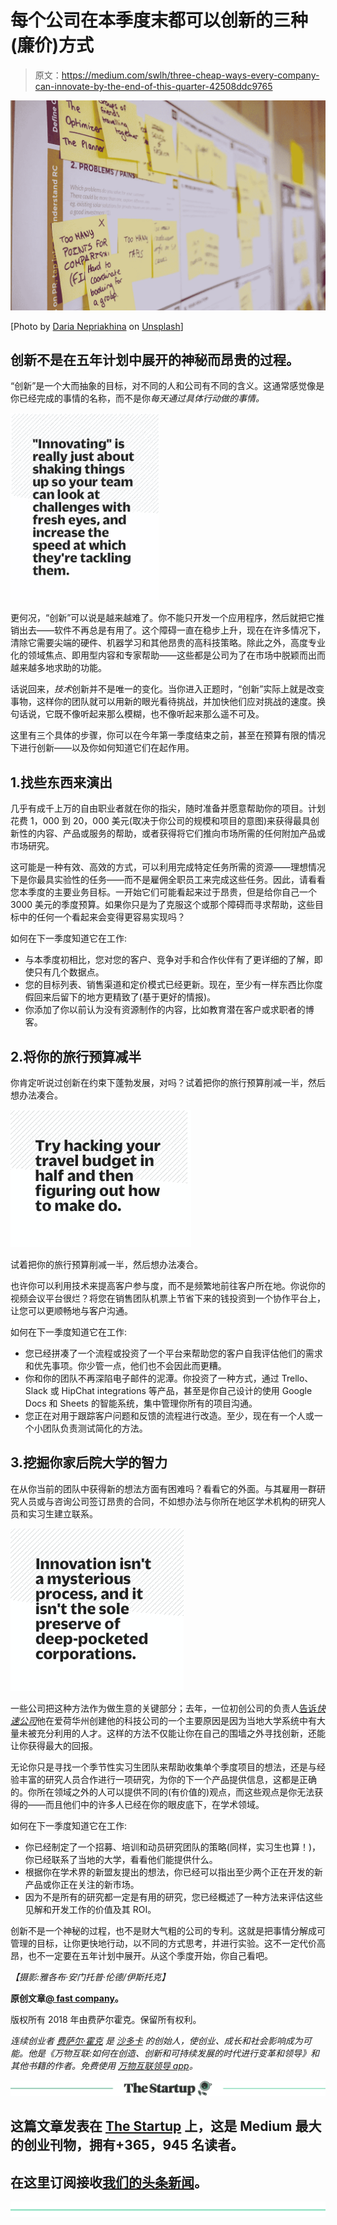 # 每个公司在本季度末都可以创新的三种(廉价)方式

> 原文：<https://medium.com/swlh/three-cheap-ways-every-company-can-innovate-by-the-end-of-this-quarter-42508ddc9765>

![](img/002485b1009cafdfbe2c17272f160914.png)

[Photo by [Daria Nepriakhina](https://unsplash.com/photos/zoCDWPuiRuA?utm_source=unsplash&utm_medium=referral&utm_content=creditCopyText) on [Unsplash](https://unsplash.com/search/photos/innovation?utm_source=unsplash&utm_medium=referral&utm_content=creditCopyText)]

## 创新不是在五年计划中展开的神秘而昂贵的过程。

“创新”是一个大而抽象的目标，对不同的人和公司有不同的含义。这通常感觉像是你已经完成的事情的名称，而不是你*每天通过具体行动做的事情。*

![](img/8414bb064d831e5ca804fa8103461afc.png)

更何况，“创新”可以说是越来越难了。你不能只开发一个应用程序，然后就把它推销出去——软件不再总是有用了。这个障碍一直在稳步上升，现在在许多情况下，清除它需要尖端的硬件、机器学习和其他昂贵的高科技策略。除此之外，高度专业化的领域焦点、即用型内容和专家帮助——这些都是公司为了在市场中脱颖而出而越来越多地求助的功能。

话说回来，*技术*创新并不是唯一的变化。当你进入正题时，“创新”实际上就是改变事物，这样你的团队就可以用新的眼光看待挑战，并加快他们应对挑战的速度。换句话说，它既不像听起来那么模糊，也不像听起来那么遥不可及。

这里有三个具体的步骤，你可以在今年第一季度结束之前，甚至在预算有限的情况下进行创新——以及你如何知道它们在起作用。

## 1.找些东西来演出

几乎有成千上万的自由职业者就在你的指尖，随时准备并愿意帮助你的项目。计划花费 1，000 到 20，000 美元(取决于你公司的规模和项目的意图)来获得最具创新性的内容、产品或服务的帮助，或者获得将它们推向市场所需的任何附加产品或市场研究。

这可能是一种有效、高效的方式，可以利用完成特定任务所需的资源——理想情况下是你最具实验性的任务——而不是雇佣全职员工来完成这些任务。因此，请看看您本季度的主要业务目标。一开始它们可能看起来过于昂贵，但是给你自己一个 3000 美元的季度预算。如果你只是为了克服这个或那个障碍而寻求帮助，这些目标中的任何一个看起来会变得更容易实现吗？

如何在下一季度知道它在工作:

*   与本季度初相比，您对您的客户、竞争对手和合作伙伴有了更详细的了解，即使只有几个数据点。
*   您的目标列表、销售渠道和定价模式已经更新。现在，至少有一样东西比你度假回来后留下的地方更精致了(基于更好的情报)。
*   你添加了你以前认为没有资源制作的内容，比如教育潜在客户或求职者的博客。

## 2.将你的旅行预算减半

你肯定听说过创新在约束下蓬勃发展，对吗？试着把你的旅行预算削减一半，然后想办法凑合。

![](img/9fca0aed4651a5e4471984702e052848.png)

试着把你的旅行预算削减一半，然后想办法凑合。

也许你可以利用技术来提高客户参与度，而不是频繁地前往客户所在地。你说你的视频会议平台很烂？将您在销售团队机票上节省下来的钱投资到一个协作平台上，让您可以更顺畅地与客户沟通。

如何在下一季度知道它在工作:

*   您已经拼凑了一个流程或投资了一个平台来帮助您的客户自我评估他们的需求和优先事项。你少管一点，他们也不会因此而更糟。
*   你和你的团队不再深陷电子邮件的泥潭。你投资了一种方式，通过 Trello、Slack 或 HipChat integrations 等产品，甚至是你自己设计的使用 Google Docs 和 Sheets 的智能系统，集中管理你所有的项目沟通。
*   您正在对用于跟踪客户问题和反馈的流程进行改造。至少，现在有一个人或一个小团队负责测试简化的方法。

## 3.挖掘你家后院大学的智力

在从你当前的团队中获得新的想法方面有困难吗？看看它的外面。与其雇用一群研究人员或与咨询公司签订昂贵的合同，不如想办法与你所在地区学术机构的研究人员和实习生建立联系。

![](img/8a7aadc18763e2cce12e07eac3c27a38.png)

一些公司把这种方法作为做生意的关键部分；去年，一位初创公司的负责人[告诉*快速公司*](https://www.fastcompany.com/3056081/lessons-learned/why-i-based-my-tech-company-in-the-middle-of-iowa)他在爱荷华州创建他的科技公司的一个主要原因是因为当地大学系统中有大量未被充分利用的人才。这样的方法不仅能让你在自己的围墙之外寻找创新，还能让你获得最大的回报。

无论你只是寻找一个季节性实习生团队来帮助收集单个季度项目的想法，还是与经验丰富的研究人员合作进行一项研究，为你的下一个产品提供信息，这都是正确的。你所在领域之外的人可以提供不同的(有价值的)观点，而这些观点是你无法获得的——而且他们中的许多人已经在你的眼皮底下，在学术领域。

如何在下一季度知道它在工作:

*   你已经制定了一个招募、培训和动员研究团队的策略(同样，实习生也算！)，你已经联系了当地的大学，看看他们能提供什么。
*   根据你在学术界的新盟友提出的想法，你已经可以指出至少两个正在开发的新产品或你正在关注的新市场。
*   因为不是所有的研究都一定是有用的研究，您已经概述了一种方法来评估这些见解和开发工作的价值及其 ROI。

创新不是一个神秘的过程，也不是财大气粗的公司的专利。这就是把事情分解成可管理的目标，让你更快地行动，以不同的方式思考，并进行实验。这不一定代价高昂，也不一定要在五年计划中展开。从这个季度开始，你自己看吧。

*【摄影:雅各布·安门托普·伦德/伊斯托克】*

**原创文章**[**@ fast company**](https://www.fastcompany.com/3067814/innovation-agents/three-cheap-ways-every-company-can-innovate-by-the-end-of-this-quarter)**。**

版权所有 2018 年由费萨尔霍克。保留所有权利。

*连续创业者* [*费萨尔·霍克*](http://www.fastcompany.com/user/faisal-hoque) *是* [*沙多卡*](http://www.shadoka.com/) *的创始人，使创业、成长和社会影响成为可能。他是《万物互联:如何在创造、创新和可持续发展的时代进行变革和领导》和其他书籍的作者。免费使用* [*万物互联领导 app*](http://app.everythingconnectsthebook.com/login.php)*。*

[![](img/308a8d84fb9b2fab43d66c117fcc4bb4.png)](https://medium.com/swlh)

## 这篇文章发表在 [The Startup](https://medium.com/swlh) 上，这是 Medium 最大的创业刊物，拥有+365，945 名读者。

## 在这里订阅接收[我们的头条新闻](http://growthsupply.com/the-startup-newsletter/)。

[![](img/b0164736ea17a63403e660de5dedf91a.png)](https://medium.com/swlh)